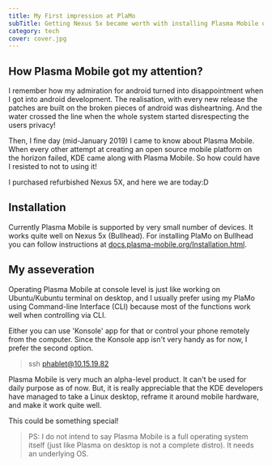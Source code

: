 ```yaml
---
title: My First impression at PlaMo
subTitle: Getting Nexus 5x became worth with installing Plasma Mobile on it!
category: tech
cover: cover.jpg
---
```



## **How Plasma Mobile got my attention?**

I remember how my admiration for android turned into disappointment when I got into android development. The realisation, with every new release the patches are built on the broken pieces of android was disheartning. And the water crossed the line when the whole system started disrespecting the users privacy! 

Then, I fine day (mid-January 2019) I came to know about Plasma Mobile. When every other attempt at creating an open source mobile platform on the horizon failed, KDE came along with Plasma Mobile. So how could have I resisted to not to using it! 

I purchased refurbished Nexus 5X, and here we are today:D

## Installation

Currently Plasma Mobile is supported by very small number of devices. It works quite well on Nexus 5x (Bullhead).
For installing PlaMo on Bullhead you can follow instructions at [docs.plasma-mobile.org/Installation.html](https://docs.plasma-mobile.org/Installation.html).

## My asseveration
Operating Plasma Mobile at console level is just like working on Ubuntu/Kubuntu terminal on desktop, and I usually prefer using my PlaMo using Command-line Interface (CLI) because most of the functions work well when controlling via CLI.

Either you can use 'Konsole' app for that or control your phone remotely from the computer.
Since the Konsole app isn't very handy as for now, I prefer the second option.

> ssh phablet@10.15.19.82

Plasma Mobile is very much an alpha-level product. It can't be used for daily purpose as of now. But, it is really appreciable that the KDE developers have managed to take a Linux desktop, reframe it around mobile hardware, and make it work quite well. 


This could be something special! 

> PS: I do not intend to say Plasma Mobile is a full operating system itself (just like Plasma on desktop is not a complete distro). It needs an underlying OS.



